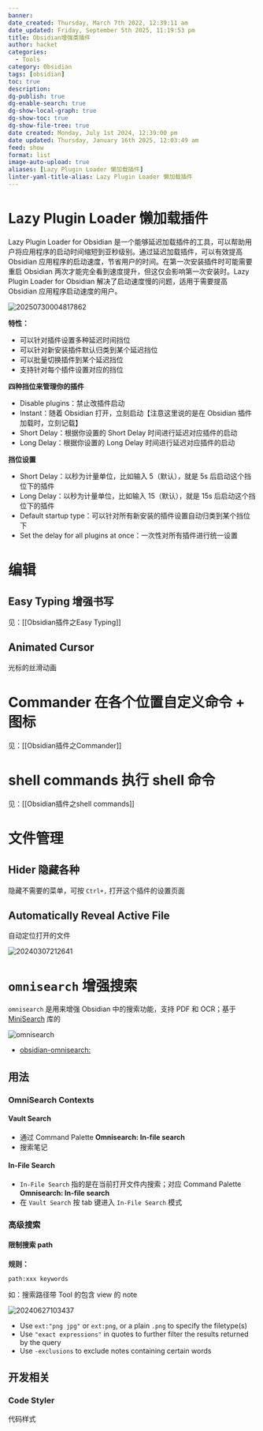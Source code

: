 ```yaml
---
banner: 
date_created: Thursday, March 7th 2022, 12:39:11 am
date_updated: Friday, September 5th 2025, 11:19:53 pm
title: Obsidian增强类插件
author: hacket
categories:
  - Tools
category: Obsidian
tags: [obsidian]
toc: true
description: 
dg-publish: true
dg-enable-search: true
dg-show-local-graph: true
dg-show-toc: true
dg-show-file-tree: true
date created: Monday, July 1st 2024, 12:39:00 pm
date updated: Thursday, January 16th 2025, 12:03:49 am
feed: show
format: list
image-auto-upload: true
aliases: [Lazy Plugin Loader 懒加载插件]
linter-yaml-title-alias: Lazy Plugin Loader 懒加载插件
---
```


# Lazy Plugin Loader 懒加载插件

Lazy Plugin Loader for Obsidian 是一个能够延迟加载插件的工具，可以帮助用户将应用程序的启动时间缩短到亚秒级别。通过延迟加载插件，可以有效提高 Obsidian 应用程序的启动速度，节省用户的时间。在第一次安装插件时可能需要重启 Obsidian 两次才能完全看到速度提升，但这仅会影响第一次安装时。Lazy Plugin Loader for Obsidian 解决了启动速度慢的问题，适用于需要提高 Obsidian 应用程序启动速度的用户。

![20250730004817862](https://raw.githubusercontent.com/hacket/ObsidianOSS/master/obsidian20250730004817862.png)

**特性：**
- 可以针对插件设置多种延迟时间挡位
- 可以针对新安装插件默认归类到某个延迟挡位
- 可以批量切换插件到某个延迟挡位
- 支持针对每个插件设置对应的挡位

**四种挡位来管理你的插件**
- Disable plugins：禁止改插件启动
- Instant：随着 Obsidian 打开，立刻启动【注意这里说的是在 Obsidian 插件加载时，立刻记载】
- Short Delay：根据你设置的 Short Delay 时间进行延迟对应插件的启动
- Long Delay：根据你设置的 Long Delay 时间进行延迟对应插件的启动

**挡位设置**
- Short Delay：以秒为计量单位，比如输入 5（默认），就是 5s 后启动这个挡位下的插件
- Long Delay：以秒为计量单位，比如输入 15（默认），就是 15s 后启动这个挡位下的插件
- Default startup type：可以针对所有新安装的插件设置自动归类到某个挡位下
- Set the delay for all plugins at once：一次性对所有插件进行统一设置

# 编辑

## Easy Typing 增强书写

见：[[Obsidian插件之Easy Typing]]

## Animated Cursor

光标的丝滑动画

# Commander 在各个位置自定义命令 + 图标

见：[[Obsidian插件之Commander]]

# shell commands 执行 shell 命令

见：[[Obsidian插件之shell commands]]

# 文件管理

## Hider 隐藏各种

隐藏不需要的菜单，可按 `Ctrl+,` 打开这个插件的设置页面

## Automatically Reveal Active File

自动定位打开的文件

![20240307212641](https://raw.githubusercontent.com/hacket/ObsidianOSS/master/obsidian20240307212641.png)

# `omnisearch` 增强搜索

`omnisearch` 是用来增强 Obsidian 中的搜索功能，支持 PDF 和 OCR；基于 [MiniSearch](https://github.com/lucaong/minisearch) 库的

![omnisearch](https://raw.githubusercontent.com/hacket/ObsidianOSS/master/obsidianomnisearch.gif)

- [obsidian-omnisearch:](https://github.com/scambier/obsidian-omnisearch)

## 用法

### OmniSearch Contexts

#### Vault Search

- 通过 Command Palette **Omnisearch: In-file search**
- 搜索笔记

#### In-File Search

- `In-File Search` 指的是在当前打开文件内搜索；对应 Command Palette **Omnisearch: In-file search**
- 在 `Vault Search` 按 tab 键进入 `In-File Search` 模式

### 高级搜索

#### 限制搜索 path

**规则：**

```
path:xxx keywords
```

如：搜索路径带 Tool 的包含 view 的 note

![20240627103437](https://raw.githubusercontent.com/hacket/ObsidianOSS/master/obsidian20240627103437.png)

- Use `ext:"png jpg"` or `ext:png`, or a plain `.png` to specify the filetype(s)
- Use `"exact expressions"` in quotes to further filter the results returned by the query
- Use `-exclusions` to exclude notes containing certain words

## 开发相关

### Code Styler

代码样式

